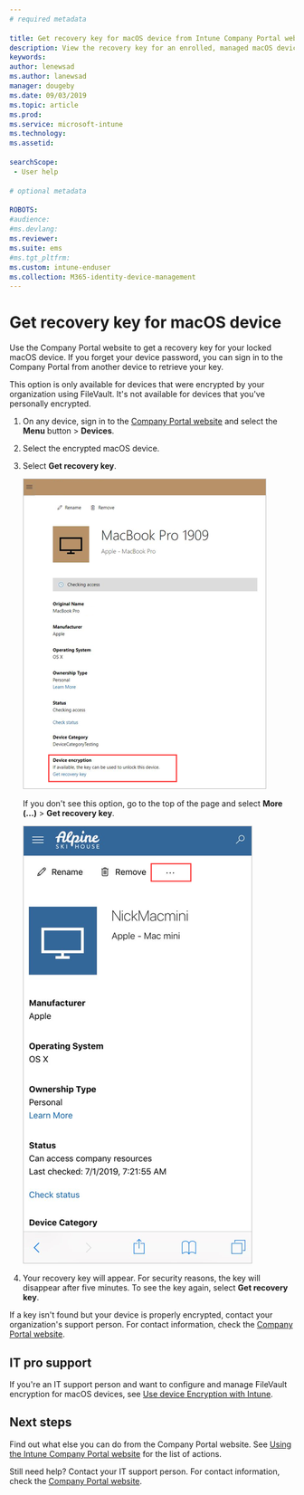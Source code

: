 ```yaml
---
# required metadata

title: Get recovery key for macOS device from Intune Company Portal website  
description: View the recovery key for an enrolled, managed macOS device.   
keywords:
author: lenewsad
ms.author: lanewsad
manager: dougeby
ms.date: 09/03/2019
ms.topic: article
ms.prod:
ms.service: microsoft-intune
ms.technology:
ms.assetid:

searchScope:
 - User help

# optional metadata

ROBOTS:  
#audience:
#ms.devlang:
ms.reviewer: 
ms.suite: ems
#ms.tgt_pltfrm:
ms.custom: intune-enduser
ms.collection: M365-identity-device-management
---
```


# Get recovery key for macOS device 
Use the Company Portal website to get a recovery key for your locked macOS device. If you forget your device password, you can sign in to the Company Portal from another device to retrieve your key.  

This option is only available for devices that were encrypted by your organization using FileVault. It's not available for devices that you've personally encrypted. 

1. On any device, sign in to the [Company Portal website](https://portal.manage.microsoft.com) and select the **Menu** button > **Devices**.  
2. Select the encrypted macOS device.  
3. Select **Get recovery key**.  


    ![Screenshot of Company Portal website, highlighting Get recovery key section.](./media/1907-recovery-cpweb-intune.PNG)  

    If you don't see this option, go to the top of the page and select **More (…)** > **Get recovery key**.  

    ![Screenshot of Company Portal website, highlighting the More menu where Get recovery option will be.](./media/1907-recovery2-cpweb-intune.PNG)   
    
1. Your recovery key will appear. For security reasons, the key will disappear after five minutes. To see the key again, select **Get recovery key**.  

If a key isn't found but your device is properly encrypted, contact your organization's support person. For contact information, check the [Company Portal website](https://go.microsoft.com/fwlink/?linkid=2010980).  

## IT pro support  
If you're an IT support person and want to configure and manage FileVault encryption for macOS devices, see [Use device Encryption with Intune](/intune/encrypt-devices.md).    

## Next steps  
Find out what else you can do from the Company Portal website. See [Using the Intune Company Portal website](using-the-intune-company-portal-website.md) for the list of actions.  

Still need help? Contact your IT support person. For contact information, check the [Company Portal website](https://go.microsoft.com/fwlink/?linkid=2010980).  
